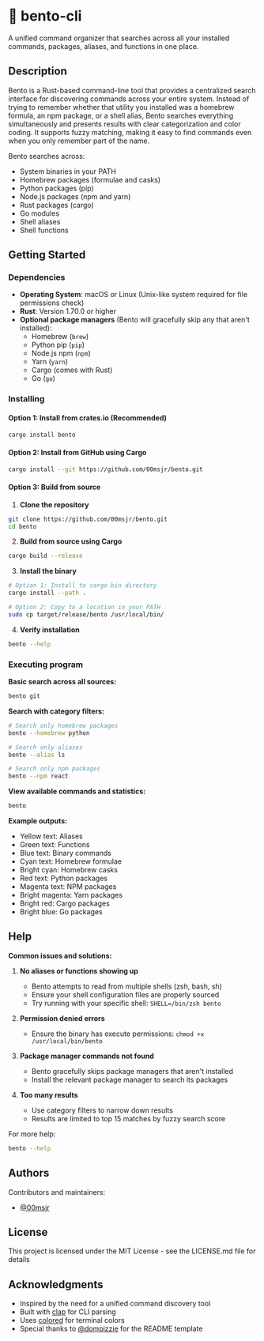 # 🍱 bento-cli

A unified command organizer that searches across all your installed commands, packages, aliases, and functions in one place.

## Description

Bento is a Rust-based command-line tool that provides a centralized search interface for discovering commands across your entire system. Instead of trying to remember whether that utility you installed was a homebrew formula, an npm package, or a shell alias, Bento searches everything simultaneously and presents results with clear categorization and color coding. It supports fuzzy matching, making it easy to find commands even when you only remember part of the name.

Bento searches across:
- System binaries in your PATH
- Homebrew packages (formulae and casks)
- Python packages (pip)
- Node.js packages (npm and yarn)
- Rust packages (cargo)
- Go modules
- Shell aliases
- Shell functions

## Getting Started

### Dependencies

* **Operating System**: macOS or Linux (Unix-like system required for file permissions check)
* **Rust**: Version 1.70.0 or higher
* **Optional package managers** (Bento will gracefully skip any that aren't installed):
  * Homebrew (`brew`)
  * Python pip (`pip`)
  * Node.js npm (`npm`)
  * Yarn (`yarn`)
  * Cargo (comes with Rust)
  * Go (`go`)

### Installing

#### Option 1: Install from crates.io (Recommended)
```bash
cargo install bento
```

#### Option 2: Install from GitHub using Cargo
```bash
cargo install --git https://github.com/00msjr/bento.git
```

#### Option 3: Build from source
1. **Clone the repository**
```bash
git clone https://github.com/00msjr/bento.git
cd bento
```

2. **Build from source using Cargo**
```bash
cargo build --release
```

3. **Install the binary**
```bash
# Option 1: Install to cargo bin directory
cargo install --path .

# Option 2: Copy to a location in your PATH
sudo cp target/release/bento /usr/local/bin/
```

4. **Verify installation**
```bash
bento --help
```

### Executing program

**Basic search across all sources:**
```bash
bento git
```

**Search with category filters:**
```bash
# Search only homebrew packages
bento --homebrew python

# Search only aliases
bento --alias ls

# Search only npm packages
bento --npm react
```

**View available commands and statistics:**
```bash
bento
```

**Example outputs:**
- Yellow text: Aliases
- Green text: Functions
- Blue text: Binary commands
- Cyan text: Homebrew formulae
- Bright cyan: Homebrew casks
- Red text: Python packages
- Magenta text: NPM packages
- Bright magenta: Yarn packages
- Bright red: Cargo packages
- Bright blue: Go packages

## Help

**Common issues and solutions:**

1. **No aliases or functions showing up**
   - Bento attempts to read from multiple shells (zsh, bash, sh)
   - Ensure your shell configuration files are properly sourced
   - Try running with your specific shell: `SHELL=/bin/zsh bento`

2. **Permission denied errors**
   - Ensure the binary has execute permissions: `chmod +x /usr/local/bin/bento`

3. **Package manager commands not found**
   - Bento gracefully skips package managers that aren't installed
   - Install the relevant package manager to search its packages

4. **Too many results**
   - Use category filters to narrow down results
   - Results are limited to top 15 matches by fuzzy search score

For more help:
```bash
bento --help
```

## Authors

Contributors and maintainers:
* [@00msjr](https://github.com/00msjr)

## License

This project is licensed under the MIT License - see the LICENSE.md file for details

## Acknowledgments

* Inspired by the need for a unified command discovery tool
* Built with [clap](https://github.com/clap-rs/clap) for CLI parsing
* Uses [colored](https://github.com/mackwic/colored) for terminal colors
* Special thanks to [@dompizzie](https://twitter.com/dompizzie) for the README template
